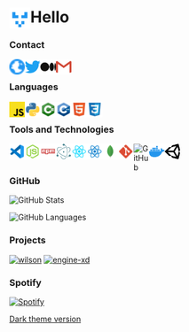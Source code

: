 
# Hello <img align="left" alt="Node.js" width="38px" src="./icons/pfp.png" />

<!--![Twitter](https://img.shields.io/twitter/follow/oliverkovacsdev?label=Follow)-->

### Contact

[<img align="left" alt="Website" width="28px" src="./icons/globe.svg" />](https://github.com/OliverKovacs)
[<img align="left" alt="Twitter" width="28px" src="./icons/twitter.svg" />](https://twitter.com/oliverkovacsdev)
[<img align="left" alt="Medium" width="28px" src="./icons/medium.svg" />](https://oliverkovacs.medium.com/)
[<img align="left" alt="Email" width="28px" src="./icons/gmail.svg" />](mailto:oliver.kovacs.dev@gmail.com)

<br />

### Languages

[<img align="left" alt="JavaScript" width="28px" src="./icons/js.svg" />](https://en.wikipedia.org/wiki/JavaScript)
[<img align="left" alt="Python" width="28px" src="https://raw.githubusercontent.com/vscode-icons/vscode-icons/master/icons/file_type_python.svg" />](https://www.python.org/)
[<img align="left" alt="C#" width="28px" src="https://raw.githubusercontent.com/vscode-icons/vscode-icons/master/icons/file_type_csharp2.svg" />](https://docs.microsoft.com/en-us/dotnet/csharp/)
[<img align="left" alt="C++" width="28px" src="https://raw.githubusercontent.com/vscode-icons/vscode-icons/master/icons/file_type_cpp3.svg" />](https://isocpp.org/)
[<img align="left" alt="HTML5" width="28px" src="https://raw.githubusercontent.com/vscode-icons/vscode-icons/master/icons/file_type_html.svg" />](https://html.spec.whatwg.org/)
[<img align="left" alt="CSS3" width="28px" src="https://raw.githubusercontent.com/vscode-icons/vscode-icons/master/icons/file_type_css.svg" />](https://www.w3.org/TR/CSS2/)

<br />

### Tools and Technologies

[<img align="left" alt="Visual Studio Code" width="28px" src="https://raw.githubusercontent.com/vscode-icons/vscode-icons/master/icons/file_type_vscode.svg" />](https://code.visualstudio.com/)
[<img align="left" alt="Node.js" width="28px" src="https://raw.githubusercontent.com/vscode-icons/vscode-icons/master/icons/file_type_node.svg" />](https://nodejs.org/en/)
[<img align="left" alt="npm" width="28px" src="https://raw.githubusercontent.com/vscode-icons/vscode-icons/master/icons/file_type_npm.svg" />](https://www.npmjs.com/)
[<img align="left" alt="Electron" width="28px" src="./icons/electron.svg" />](https://www.electronjs.org/)
[<img align="left" alt="React" width="28px" src="https://raw.githubusercontent.com/vscode-icons/vscode-icons/master/icons/file_type_reactjs.svg" />](https://reactjs.org/)
[<img align="left" alt="React Native" width="28px" src="https://raw.githubusercontent.com/vscode-icons/vscode-icons/master/icons/file_type_reactts.svg" />](https://reactnative.dev/)
[<img align="left" alt="MongoDB" width="28px" src="https://raw.githubusercontent.com/vscode-icons/vscode-icons/master/icons/file_type_mongo.svg" />](https://www.mongodb.com/)
[<img align="left" alt="git" width="28px" src="https://raw.githubusercontent.com/vscode-icons/vscode-icons/master/icons/file_type_git.svg" />](https://git-scm.com/)
[<img align="left" alt="GitHub" width="28px" src="https://simpleicons.org/icons/github.svg" />](https://github.com/)
[<img align="left" alt="Docker" width="28px" src="./icons/docker.svg" />](https://www.docker.com/)
[<img align="left" alt="Unity" width="28px" src="./icons/unity.svg" />](https://unity.com/)

<br />
<br />


### GitHub

<img alt="GitHub Stats" src="https://github-readme-stats-git-master.oliverkovacs.vercel.app/api?username=OliverKovacs&show_icons=true" />&nbsp;

<img alt="GitHub Languages" src="https://github-readme-stats-git-master.oliverkovacs.vercel.app/api/top-langs/?username=OliverKovacs&layout=compact&show_owner=true" />

### Projects

[<img alt="wilson" src="https://github-readme-stats-git-master.oliverkovacs.vercel.app/api/pin/?username=hiubok&show_owner=true&repo=wilson" />](https://github.com/hiubok/wilson)
[<img alt="engine-xd" src="https://github-readme-stats-git-master.oliverkovacs.vercel.app/api/pin/?username=dx81&show_owner=true&repo=engine-xd" />](https://github.com/dx81/engine-xd)
&nbsp;

### Spotify

[![Spotify](https://novatorem.oliverkovacs.vercel.app/api/spotify)](https://open.spotify.com/user/oliverkovacs)

[Dark theme version](https://github.com/OliverKovacs/OliverKovacs/blob/main/README.md)